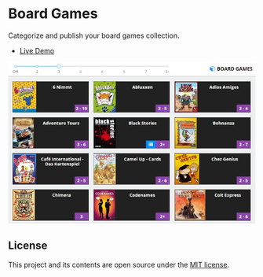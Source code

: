# Board Games

Categorize and publish your board games collection.

 - [Live Demo](https://darekkay.com/board-games)

![Screenshot](screenshot.jpg)

## License

This project and its contents are open source under the [MIT license](LICENSE).
